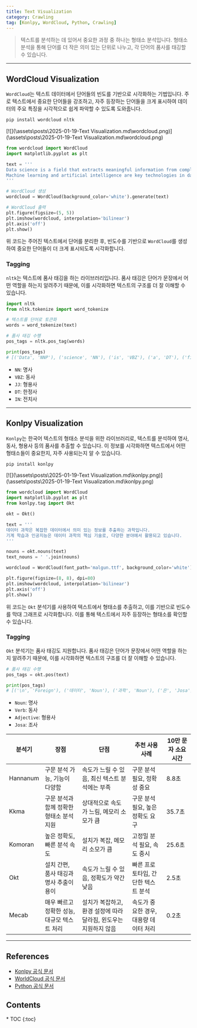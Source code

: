 ```yaml
---
title: Text Visualization
category: Crawling
tag: [Konlpy, WordCloud, Python, Crawling]
---
```


> 텍스트를 분석하는 데 있어서 중요한 과정 중 하나는 형태소 분석입니다. 형태소 분석을 통해 단어를 더 작은 의미 있는 단위로 나누고, 각 단어의 품사를 태깅할 수 있습니다.

---

## WordCloud Visualization

`WordCloud`는 텍스트 데이터에서 단어들의 빈도를 기반으로 시각화하는 기법입니다. 주로 텍스트에서 중요한 단어들을 강조하고, 자주 등장하는 단어들을 크게 표시하여 데이터의 주요 특징을 시각적으로 쉽게 파악할 수 있도록 도와줍니다.

```bash
pip install wordcloud nltk
```

[![](\assets\posts\2025-01-19-Text Visualization.md\wordcloud.png)](\assets\posts\2025-01-19-Text Visualization.md\wordcloud.png)

```python
from wordcloud import WordCloud
import matplotlib.pyplot as plt

text = '''
Data science is a field that extracts meaningful information from complex data.
Machine learning and artificial intelligence are key technologies in data science, used in various fields.
'''

# WordCloud 생성
wordcloud = WordCloud(background_color='white').generate(text)

# WordCloud 출력
plt.figure(figsize=(5, 5))
plt.imshow(wordcloud, interpolation='bilinear')
plt.axis('off')
plt.show()
```

위 코드는 주어진 텍스트에서 단어를 분리한 후, 빈도수를 기반으로 `WordCloud`를 생성하여 중요한 단어들이 더 크게 표시되도록 시각화합니다.

### Tagging

`nltk`는 텍스트에 품사 태깅을 하는 라이브러리입니다. 품사 태깅은 단어가 문장에서 어떤 역할을 하는지 알려주기 때문에, 이를 시각화하면 텍스트의 구조를 더 잘 이해할 수 있습니다.

```python
import nltk
from nltk.tokenize import word_tokenize

# 텍스트를 단어로 토큰화
words = word_tokenize(text)

# 품사 태깅 수행
pos_tags = nltk.pos_tag(words)

print(pos_tags)
# [('Data', 'NNP'), ('science', 'NN'), ('is', 'VBZ'), ('a', 'DT'), ('field', 'NN'), ('that', 'WDT'), ('extracts', 'VBZ'), ('meaningful', 'JJ'), ('information', 'NN'), ('from', 'IN'), ('complex', 'JJ'), ('data', 'NNS'), ('.', '.'), ('Machine', 'NNP'), ('learning', 'NN'), ('and', 'CC'), ('artificial', 'JJ'), ('intelligence', 'NN'), ('are', 'VBP'), ('key', 'JJ'), ('technologies', 'NNS'), ('in', 'IN'), ('data', 'NNS'), ('science', 'NN'), (',', ','), ('used', 'VBN'), ('in', 'IN'), ('various', 'JJ'), ('fields', 'NNS'), ('.', '.')]
```

- `NN`: 명사
- `VBZ`: 동사
- `JJ`: 형용사
- `DT`: 한정사
- `IN`: 전치사

---

## Konlpy Visualization

`Konlpy`는 한국어 텍스트의 형태소 분석을 위한 라이브러리로, 텍스트를 분석하여 명사, 동사, 형용사 등의 품사를 추출할 수 있습니다. 이 정보를 시각화하면 텍스트에서 어떤 형태소들이 중요한지, 자주 사용되는지 알 수 있습니다.

```bash
pip install konlpy
```

[![](\assets\posts\2025-01-19-Text Visualization.md\konlpy.png)](\assets\posts\2025-01-19-Text Visualization.md\konlpy.png)

```python
from wordcloud import WordCloud
import matplotlib.pyplot as plt
from konlpy.tag import Okt

okt = Okt()

text = '''
데이터 과학은 복잡한 데이터에서 의미 있는 정보를 추출하는 과학입니다.
기계 학습과 인공지능은 데이터 과학의 핵심 기술로, 다양한 분야에서 활용되고 있습니다.
'''

nouns = okt.nouns(text)
text_nouns = ' '.join(nouns)

wordcloud = WordCloud(font_path='malgun.ttf', background_color='white').generate(text_nouns)

plt.figure(figsize=(8, 8), dpi=80)
plt.imshow(wordcloud, interpolation='bilinear')
plt.axis('off')
plt.show()
```

위 코드는 `Okt` 분석기를 사용하여 텍스트에서 형태소를 추출하고, 이를 기반으로 빈도수를 막대 그래프로 시각화합니다. 이를 통해 텍스트에서 자주 등장하는 형태소를 확인할 수 있습니다.

### Tagging

`Okt` 분석기는 품사 태깅도 지원합니다. 품사 태깅은 단어가 문장에서 어떤 역할을 하는지 알려주기 때문에, 이를 시각화하면 텍스트의 구조를 더 잘 이해할 수 있습니다.

```python
# 품사 태깅 수행
pos_tags = okt.pos(text)

print(pos_tags)
# [('\n', 'Foreign'), ('데이터', 'Noun'), ('과학', 'Noun'), ('은', 'Josa'), ('복잡한', 'Adjective'), ('데이터', 'Noun'), ('에서', 'Josa'), ('의미', 'Noun'), ('있는', 'Adjective'), ('정보', 'Noun'), ('를', 'Josa'), ('추출', 'Noun'), ('하는', 'Verb'), ('과학', 'Noun'), ('입니다', 'Adjective'), ('.', 'Punctuation'), ('\n', 'Foreign'), ('기계', 'Noun'), ('학습', 'Noun'), ('과', 'Josa'), ('인공', 'Noun'), ('지능', 'Noun'), ('은', 'Josa'), ('데이터', 'Noun'), ('과학', 'Noun'), ('의', 'Josa'), ('핵심', 'Noun'), ('기술', 'Noun'), ('로', 'Josa'), (',', 'Punctuation'), ('다양한', 'Adjective'), ('분야', 'Noun'), ('에서', 'Josa'), ('활용', 'Noun'), ('되고', 'Verb'), ('있습니다', 'Adjective'), ('.', 'Punctuation'), ('\n', 'Foreign')]
```

- `Noun`: 명사
- `Verb`: 동사
- `Adjective`: 형용사
- `Josa`: 조사

| 분석기   | 장점                                        | 단점                                                             | 추천 사용 사례                         | 10만 문자 소요시간 |
| -------- | ------------------------------------------- | ---------------------------------------------------------------- | -------------------------------------- | ------------------ |
| Hannanum | 구문 분석 가능, 기능이 다양함               | 속도가 느릴 수 있음, 최신 텍스트 분석에는 부족                   | 구문 분석 필요, 정확성 중요            | 8.8초              |
| Kkma     | 구문 분석과 함께 정확한 형태소 분석 지원    | 상대적으로 속도가 느림, 메모리 소모가 큼                         | 구문 분석 필요, 높은 정확도 요구       | 35.7초             |
| Komoran  | 높은 정확도, 빠른 분석 속도                 | 설치가 복잡, 메모리 소모가 큼                                    | 고정밀 분석 필요, 속도 중시            | 25.6초             |
| Okt      | 설치 간편, 품사 태깅과 명사 추출이 용이     | 속도가 느릴 수 있음, 정확도가 약간 낮음                          | 빠른 프로토타입, 간단한 텍스트 분석    | 2.5초              |
| Mecab    | 매우 빠르고 정확한 성능, 대규모 텍스트 처리 | 설치가 복잡하고, 환경 설정에 따라 달라짐, 윈도우는 지원하지 않음 | 속도가 중요한 경우, 대용량 데이터 처리 | 0.2초              |

---

## References

- [Konlpy 공식 문서](https://konlpy.org/en/latest/)
- [WorldCloud 공식 문서](https://github.com/amueller/word_cloud/)
- [Python 공식 문서](https://docs.python.org/3/)

<nav class='post-toc' markdown='1'>
  <h2>Contents</h2>
* TOC
{:toc}
</nav>
